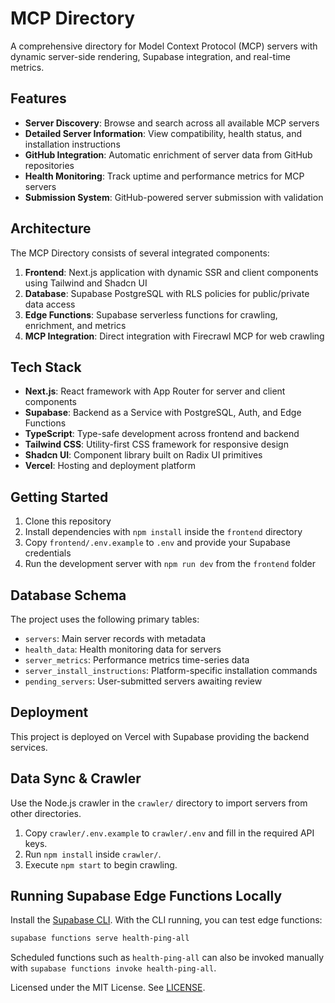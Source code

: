 # MCP Directory

A comprehensive directory for Model Context Protocol (MCP) servers with dynamic server-side rendering, Supabase integration, and real-time metrics.

## Features

- **Server Discovery**: Browse and search across all available MCP servers
- **Detailed Server Information**: View compatibility, health status, and installation instructions
- **GitHub Integration**: Automatic enrichment of server data from GitHub repositories
- **Health Monitoring**: Track uptime and performance metrics for MCP servers
- **Submission System**: GitHub-powered server submission with validation

## Architecture

The MCP Directory consists of several integrated components:

1. **Frontend**: Next.js application with dynamic SSR and client components using Tailwind and Shadcn UI
2. **Database**: Supabase PostgreSQL with RLS policies for public/private data access
3. **Edge Functions**: Supabase serverless functions for crawling, enrichment, and metrics
4. **MCP Integration**: Direct integration with Firecrawl MCP for web crawling

## Tech Stack

- **Next.js**: React framework with App Router for server and client components
- **Supabase**: Backend as a Service with PostgreSQL, Auth, and Edge Functions
- **TypeScript**: Type-safe development across frontend and backend
- **Tailwind CSS**: Utility-first CSS framework for responsive design
- **Shadcn UI**: Component library built on Radix UI primitives
- **Vercel**: Hosting and deployment platform

## Getting Started

1. Clone this repository
2. Install dependencies with `npm install` inside the `frontend` directory
3. Copy `frontend/.env.example` to `.env` and provide your Supabase credentials
4. Run the development server with `npm run dev` from the `frontend` folder

## Database Schema

The project uses the following primary tables:
- `servers`: Main server records with metadata
- `health_data`: Health monitoring data for servers
- `server_metrics`: Performance metrics time-series data
- `server_install_instructions`: Platform-specific installation commands
- `pending_servers`: User-submitted servers awaiting review

## Deployment

This project is deployed on Vercel with Supabase providing the backend services.

## Data Sync & Crawler

Use the Node.js crawler in the `crawler/` directory to import servers from other directories.

1. Copy `crawler/.env.example` to `crawler/.env` and fill in the required API keys.
2. Run `npm install` inside `crawler/`.
3. Execute `npm start` to begin crawling.

## Running Supabase Edge Functions Locally

Install the [Supabase CLI](https://supabase.com/docs/guides/cli). With the CLI running, you can test edge functions:

```bash
supabase functions serve health-ping-all
```

Scheduled functions such as `health-ping-all` can also be invoked manually with `supabase functions invoke health-ping-all`.

Licensed under the MIT License. See [LICENSE](LICENSE).
